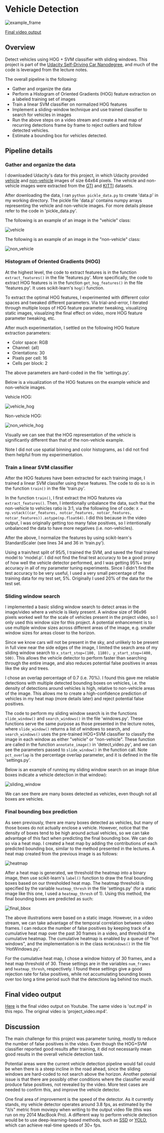 # Vehicle Detection
![example_frame](example_images/final_bbox.png)

[Final video output](https://youtu.be/cipgjd5fhWg)

## Overview
Detect vehicles using HOG + SVM classifier with sliding windows. This project is part of the [Udacity Self-Driving Car Nanodegree](https://www.udacity.com/drive), and much of the code is leveraged from the lecture notes.

The overall pipeline is the following:

* Gather and organize the data
* Perform a Histogram of Oriented Gradients (HOG) feature extraction on a labeled training set of images
* Train a linear SVM classifier on normalized HOG features
* Implement a sliding-window technique and use trained classifier to search for vehicles in images
* Run the above steps on a video stream and create a heat map of recurring detections frame by frame to reject outliers and follow detected vehicles.
* Estimate a bounding box for vehicles detected.

## Pipeline details
### Gather and organize the data
I downloaded Udacity's data for this project, in which Udacity provided [vehicle](https://s3.amazonaws.com/udacity-sdc/Vehicle_Tracking/vehicles.zip) and [non-vehicle](https://s3.amazonaws.com/udacity-sdc/Vehicle_Tracking/non-vehicles.zip) images of size 64x64 pixels. The vehicle and non-vehicle images were extracted from the [GTI](http://www.gti.ssr.upm.es/data/Vehicle_database.html) and [KITTI](http://www.cvlibs.net/datasets/kitti/) datasets.

After downloading the data, I ran `python pickle_data.py` to create 'data.p' in my working directory. The pickle file 'data.p' contains numpy arrays representing the vehicle and non-vehicle images. For more details please refer to the code in 'pickle_data.py'.

The following is an example of an image in the "vehicle" class:

![vehicle](example_images/vehicle.png)

The following is an example of an image in the "non-vehicle" class:

![non_vehicle](example_images/non_vehicle.png)

### Histogram of Oriented Gradients (HOG)
At the highest level, the code to extract features is in the function `extract_features()` in the file 'features.py'. More specifically, the code to extract HOG features is in the function `get_hog_features()` in the file 'features.py'. It uses scikit-learn's `hog()` function.

To extract the optimal HOG features, I experimented with different color spaces and tweaked different parameters. Via trial-and-error, I iterated through multiple loops of HOG feature parameter tweaking, visualizing static images, visualzing the final effect on video, more HOG feature parameter tweaking, etc.

After much experimentation, I settled on the following HOG feature extraction parameters:

* Color space: RGB
* Channel: (all)
* Orientations: 30
* Pixels per cell: 16
* Cells per block: 2

The above parameters are hard-coded in the file 'settings.py'.

Below is a visualization of the HOG features on the example vehicle and non-vehicle images.

Vehicle HOG:

![vehicle_hog](example_images/vehicle_hog.png)

Non-vehicle HOG:

![non_vehicle_hog](example_images/non_vehicle_hog.png)

Visually we can see that the HOG representation of the vehicle is significantly different than that of the non-vehicle example.

Note I did not use spatial binning and color histograms, as I did not find them helpful from my experimentation.

### Train a linear SVM classifier
After the HOG features have been extracted for each training image, I trained a linear SVM classifer using these features. The code to do so is in the function `train()` in the file 'train.py'.

In the function `train()`, I first extract the HOG features via `extract_features()`. Then, I intentionally unbalance the data, such that the non-vehicle to vehicles ratio is 3:1, via the following line of code: `X = np.vstack((car_features, notcar_features, notcar_features, notcar_features)).astype(np.float64)`. I did this because in the video output, I was originally getting too many false positives, so I intentionally unbalanced the data to have more negatives (i.e. non-vehicles).

After the above, I normalize the features by using scikit-learn's StandardScaler (see lines 34 and 36 in 'train.py').

Using a train/test split of 95/5, I trained the SVM, and saved the final trained model to 'model.p'. I did not find the final test accuracy to be a good proxy of how well the vehicle detector performed, and I was getting 95%+ test accuracy in all of my parameter tuning experiments. Since I didn't find the test accuracy to be very useful, I used a very small percentage of the training data for my test set, 5%. Originally I used 20% of the data for the test set.

### Sliding window search
I implemented a basic sliding window search to detect areas in the image/video where a vehicle is likely present. A window size of 96x96 pixels worked well for the scale of vehicles present in the project video, so I only used this window size for this project. A potential enhancement is to use multiple window sizes across different areas of the image, e.g. smaller window sizes for areas closer to the horizon.

Since we know cars will not be present in the sky, and unlikely to be present in full view near the side edges of the image, I limited the search area of my sliding window search to `x_start_stop=(100, 1180), y_start_stop=(400, 500)`. This allows the vehicle detector to perform faster than searching through the entire image, and also reduces potential false positives in areas like the sky and trees.

I chose an overlap percentage of 0.7 (i.e. 70%). I found this gave me reliable detections with multiple detected bounding boxes on vehicles, i.e. the density of detections around vehicles is high, relative to non-vehicle areas of the image. This allows me to create a high-confidence prediction of vehicles in my heat map (more details later) and reject potential false positives.

The code to perform my sliding window search is in the functions `slide_window()` and `search_windows()` in the file 'windows.py'. These functions serve the same purpose as those presented in the lecture notes, where `slide_window()` returns a list of windows to search, and `search_windows()` uses the pre-trained HOG+SVM classifier to classify the image in each window as either "vehicle" or "non-vehicle". These function are called in the function `annotate_image()` in 'detect_video.py', and we can see the parameters passed to `slide_window()` in the function call. Note `pct_overlap` is the percentage overlap parameter, and it is defined in the file 'settings.py'.

Below is an example of running my sliding window search on an image (blue boxes indicate a vehicle detection in that window):

![sliding_window](example_images/sliding_window.png)

We can see there are many boxes detected as vehicles, even though not all boxes are vehicles.

### Final bounding box prediction
As seen previously, there are many boxes detected as vehicles, but many of those boxes do not actually enclose a vehicle. However, notice that the density of boxes tend to be high around actual vehicles, so we can take advantage of this fact when predicting the final bounding box. We can do so via a heat map. I created a heat map by adding the contributions of each predicted bounding box, similar to the method presented in the lectures. A heat map created from the previous image is as follows:

![heatmap](example_images/heatmap.png)

After a heat map is generated, we threshold the heatmap into a binary image, then use scikit-learn's `label()` function to draw the final bounding boxes based on our thresholded heat map. The heatmap threshold is specified by the variable `heatmap_thresh` in the file 'settings.py' (for a static image like this one, I used a `heatmap_thresh` of 1). Using this method, the final bounding boxes are predicted as such:

![final_bbox](example_images/final_bbox.png)

The above illustrations were based on a static image. However, in a video stream, we can take advantage of the temporal correlation between video frames. I can reduce the number of false positives by keeping track of a cumulative heat map over the past 30 frames in a video, and threshold the cumulative heatmap. The cumulative heatmap is enabled by a queue of "hot windows", and the implementation is in the class `HotWindows()` in the file 'HotWindows.py'.

For the cumulative heat map, I chose a window history of 30 frames, and a heat map threshold of 30. These settings are in the variables `num_frames` and `heatmap_thresh`, respectively. I found these settings give a good rejection rate for false positives, while not accumulating bounding boxes over too long a time period such that the detections lag behind too much.

## Final video output
[Here](https://youtu.be/cipgjd5fhWg) is the final video output on Youtube. The same video is 'out.mp4' in this repo. The original video is 'project_video.mp4'.

## Discussion
The main challenge for this project was parameter tuning, mostly to reduce the number of false positives in the video. Even though the HOG+SVM classifier reported good results after training, it did not necessarily mean good results in the overall vehicle detection task.

Potential areas were the current vehicle detection pipeline would fail could be when there is a steep incline in the road ahead, since the sliding windows are hard-coded to not search above the horizon. Another potenial issue is that there are possibly other conditions where the classifier would produce false positives, not revealed by the video. More test cases are needed to confirm this, and improve the vehicle detector.

One final area of improvement is the speed of the detector. As it currently stands, my vehicle detector operates around 3.8 fps, as estimated by the "it/s" metric from moviepy when writing to the output video file (this was run on my 2014 MacBook Pro). A different way to perform vehicle detection would be to use deep-learning-based methods, such as [SSD](https://arxiv.org/abs/1512.02325) or [YOLO](https://arxiv.org/abs/1506.02640), which can achieve real-time speeds of 30+ fps.
